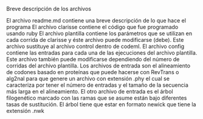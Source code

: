 Breve descripción de los archivos

El archivo readme.md  contiene una breve descripción de lo que hace el programa
El archivo clarisse contiene el código que fue programado usando ruby
El archivo plantilla contiene los parámetros que se utilizan en cada corrida de clarisse y éste archivo puede modificarse (debe). Este archivo sustituye al archivo control dentro de codeml.
El archivo config contiene las entradas para cada una de las ejecuciones del archivo plantilla. Este archivo también puede modificarse dependiendo del número de corridas del archivo plantilla.
Los archivos de entrada son el alineamiento de codones basado en proteínas que puede hacerse con RevTrans o alg2nal para que genere un archivo con extensión .phy el cual se caracteriza por tener el número de entradas y el tamaño de la secuencia más larga en el alineamiento.
El otro archivo de entrada es el árbol filogenético marcado con las ramas que se asume están bajo diferentes tasas de sustitución. El árbol tiene que estar en formato newick que tiene la extensión .nwk

